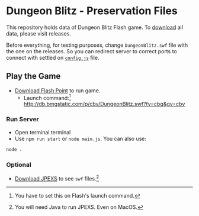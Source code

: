 # Dungeon Blitz - Preservation Files

This repository holds data of Dungeon Blitz Flash game. To [download](https://github.com/BlitzForge-Studios/server/releases/tag/static-data) all data, please visit releases.

Before everything, for testing purposes, change `DungeonBlitz.swf` file with the one on the releases. So you can redirect server to correct ports to connect with settled on [`config.js`](src/config.js) file.

## Play the Game

-   [Download Flash Point](https://flashpointarchive.org/downloads) to run game.
    -   Launch command:[^1] http://db.bmgstatic.com/p/cbv/DungeonBlitz.swf?fv=cbq&gv=cbv

### Run Server

-   Open terminal terminal
-   Use `npm run start` or `node main.js`. You can also use:

```sh
node .
```

### Optional

-   [Download JPEXS](https://github.com/jindrapetrik/jpexs-decompiler/releases) to see `swf` files.[^2]

[^1]: You have to set this on Flash's launch command.
[^2]: You will need Java to run JPEXS. Even on MacOS.
